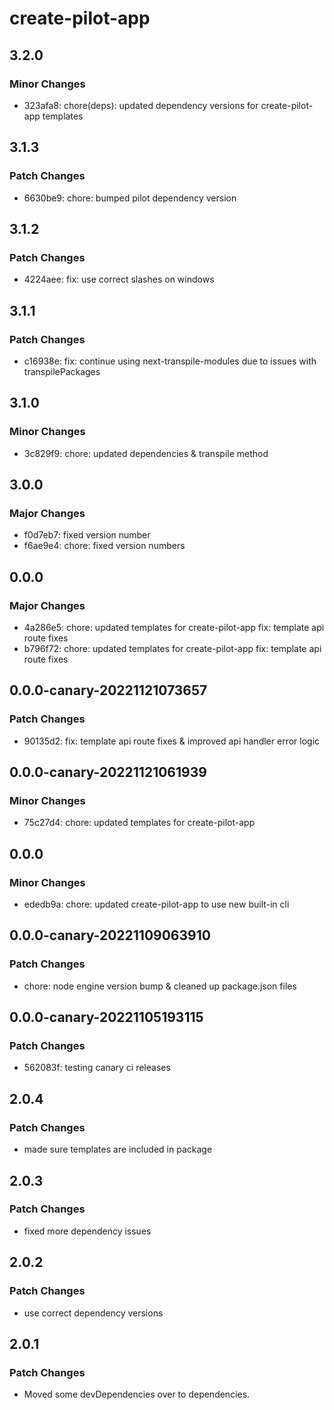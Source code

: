 # create-pilot-app

## 3.2.0

### Minor Changes

- 323afa8: chore(deps): updated dependency versions for create-pilot-app templates

## 3.1.3

### Patch Changes

- 6630be9: chore: bumped pilot dependency version

## 3.1.2

### Patch Changes

- 4224aee: fix: use correct slashes on windows

## 3.1.1

### Patch Changes

- c16938e: fix: continue using next-transpile-modules due to issues with transpilePackages

## 3.1.0

### Minor Changes

- 3c829f9: chore: updated dependencies & transpile method

## 3.0.0

### Major Changes

- f0d7eb7: fixed version number
- f6ae9e4: chore: fixed version numbers

## 0.0.0

### Major Changes

- 4a286e5: chore: updated templates for create-pilot-app
  fix: template api route fixes
- b796f72: chore: updated templates for create-pilot-app
  fix: template api route fixes

## 0.0.0-canary-20221121073657

### Patch Changes

- 90135d2: fix: template api route fixes & improved api handler error logic

## 0.0.0-canary-20221121061939

### Minor Changes

- 75c27d4: chore: updated templates for create-pilot-app

## 0.0.0

### Minor Changes

- ededb9a: chore: updated create-pilot-app to use new built-in cli

## 0.0.0-canary-20221109063910

### Patch Changes

- chore: node engine version bump & cleaned up package.json files

## 0.0.0-canary-20221105193115

### Patch Changes

- 562083f: testing canary ci releases

## 2.0.4

### Patch Changes

- made sure templates are included in package

## 2.0.3

### Patch Changes

- fixed more dependency issues

## 2.0.2

### Patch Changes

- use correct dependency versions

## 2.0.1

### Patch Changes

- Moved some devDependencies over to dependencies.
